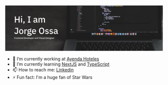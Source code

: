 ![header](https://raw.githubusercontent.com/georgehossa/georgehossa/main/assets/profile-header.png)
- 🔭 I’m currently working at [Ayenda Hoteles](https://www.ayenda.com/)
- 🌱 I’m currently learning [NextJS](https://nextjs.org/) and [TypeScript](https://www.typescriptlang.org/)
- 📫 How to reach me: [Linkedin](https://www.linkedin.com/in/jorgehossa/)
- ⚡ Fun fact: I'm a huge fan of Star Wars

